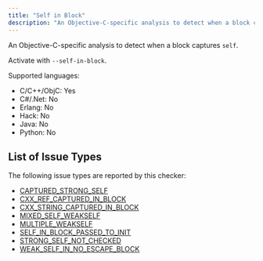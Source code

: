 ```yaml
---
title: "Self in Block"
description: "An Objective-C-specific analysis to detect when a block captures `self`."
---
```


An Objective-C-specific analysis to detect when a block captures `self`.

Activate with `--self-in-block`.

Supported languages:
- C/C++/ObjC: Yes
- C#/.Net: No
- Erlang: No
- Hack: No
- Java: No
- Python: No



## List of Issue Types

The following issue types are reported by this checker:
- [CAPTURED_STRONG_SELF](/docs/next/all-issue-types#captured_strong_self)
- [CXX_REF_CAPTURED_IN_BLOCK](/docs/next/all-issue-types#cxx_ref_captured_in_block)
- [CXX_STRING_CAPTURED_IN_BLOCK](/docs/next/all-issue-types#cxx_string_captured_in_block)
- [MIXED_SELF_WEAKSELF](/docs/next/all-issue-types#mixed_self_weakself)
- [MULTIPLE_WEAKSELF](/docs/next/all-issue-types#multiple_weakself)
- [SELF_IN_BLOCK_PASSED_TO_INIT](/docs/next/all-issue-types#self_in_block_passed_to_init)
- [STRONG_SELF_NOT_CHECKED](/docs/next/all-issue-types#strong_self_not_checked)
- [WEAK_SELF_IN_NO_ESCAPE_BLOCK](/docs/next/all-issue-types#weak_self_in_no_escape_block)
